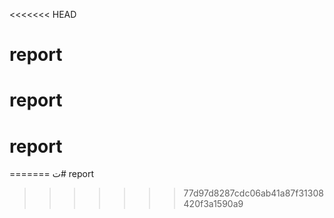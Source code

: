 <<<<<<< HEAD
# report
# report
# report
=======
ت# report
>>>>>>> 77d97d8287cdc06ab41a87f31308420f3a1590a9
